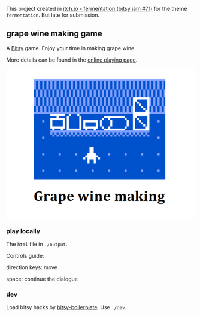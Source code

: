 This project created in [itch.io - fermentation (bitsy jam #71)](https://itch.io/jam/bitsy-71-fermentation) for the theme `fermentation`. But late for submission.

## grape wine making game

A [Bitsy](https://make.bitsy.org/) game. Enjoy your time in making grape wine. 

More details can be found in the [online playing page](https://hundun.itch.io/grape-wine-making).

![](./projectSpecials/cover.png)


### play locally

The `html` file in `./output`.

Controls guide:

direction keys: move

space: continue the dialogue

### dev

Load bitsy hacks by [bitsy-boilerplate](https://github.com/seleb/bitsy-boilerplate). Use `./dev`.
